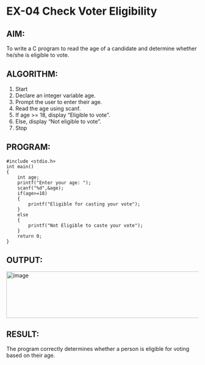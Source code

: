 # EX-04 Check Voter Eligibility

## AIM:
To write a C program to read the age of a candidate and determine whether he/she is eligible to vote.

## ALGORITHM:
1. Start
2. Declare an integer variable age.
3. Prompt the user to enter their age.
4. Read the age using scanf.
5. If age >= 18, display “Eligible to vote”.
6. Else, display “Not eligible to vote”.
7. Stop

## PROGRAM:
```
#include <stdio.h>
int main()
{
    int age;
    printf("Enter your age: ");
    scanf("%d",&age);
    if(age>=18)
    {
        printf("Eligible for casting your vote");
    }
    else
    {
        printf("Not Eligible to caste your vote");
    }
    return 0;
} 
```

## OUTPUT:

<img width="669" height="122" alt="image" src="https://github.com/user-attachments/assets/b10b9801-006f-4bd8-9765-c1c39f290afe" />

## RESULT:
The program correctly determines whether a person is eligible for voting based on their age.
